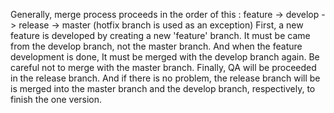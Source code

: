 Generally, merge process proceeds in the order of this : feature -> develop -> release -> master (hotfix branch is used as an exception)
First, a new feature is developed by creating a new 'feature' branch. It must be came from the develop branch, not the master branch.
And when the feature development is done, It must be merged with the develop branch again. Be careful not to merge with the master branch.
Finally, QA will be proceeded in the release branch. And if there is no problem, the release branch will be is merged into the master branch and the develop branch, respectively, to finish the one version.
